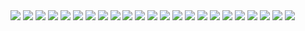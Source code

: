 <html>
<body>


<img src="1.jpg">
<img src="22.png">
<img src="img/2.png">
<img src="img/3.png">
<img src="img/4.png">
<img src="img/5.png">
<img src="img/6.png">
<img src="8.png">
<img src="7.png">
<img src="395.png">
<img src="396.png">
<img src="img/9.png">
<img src="img/10.png">
<img src="img/11.png">
<img src="img/12.png">
<img src="img/13.png">
<img src="img/15.png">
<img src="img/16.png">
<img src="img/17.png">
<img src="img/18.png">
<img src="img/19.png">
<img src="img/20.png">
<img src="img/21.png">



</body>
</html>

